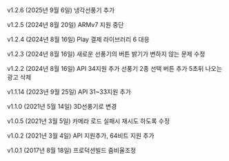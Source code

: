v1.2.6 (2025년 9월 6일)
냉각선풍기 추가
  
v1.2.5 (2024년 8월 20일)
ARMv7 지원 중단

v1.2.4 (2024년 8월 16일)
Play 결제 라이브러리 6 대응

v1.2.3 (2024년 8월 16일)
새로운 선풍기의 버튼 밝기가 변하지 않는 문제 수정

v1.2.2 (2024년 8월 16일)
API 34지원 추가
선풍기 2종 선택 버튼 추가
5초뒤 나오는 광고 삭제

v1.1.14 (2023년 9월 25일)
API 31~33지원 추가

v1.1.0 (2021년 5월 14일)
3D선풍기로 변경

v1.0.5 (2021년 3월 5일)
카메라 로드 실패시 재시도 하도록 수정

v1.0.2 (2021년 3월 4일)
API 지원추가, 64비트 지원 추가

v1.0.1 (2017년 8월 18일)
프로덕션빌드 줌비율조정
